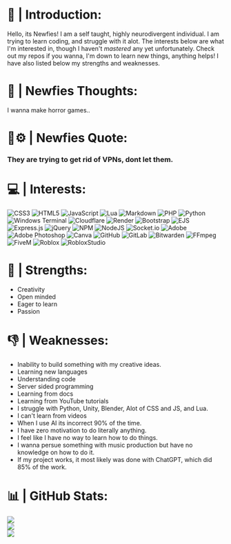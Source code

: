 # 👤 | Introduction:
Hello, its Newfies! I am a self taught, highly neurodivergent individual. I am trying to learn coding, and struggle with it alot. The interests below are what I'm interested in, though I haven't *mastered* any yet unfortunately. Check out my repos if you wanna, I'm down to learn new things, anything helps! I have also listed below my strengths and weaknesses.

# 💭 | Newfies Thoughts:
I wanna make horror games..

# 💭⚙️ | Newfies Quote:
<!--QUOTE-START-->
### They are trying to get rid of VPNs, dont let them.
<!--QUOTE-END-->

# 💻 | Interests:
![CSS3](https://img.shields.io/badge/css3-%231572B6.svg?style=for-the-badge&logo=css3&logoColor=white) ![HTML5](https://img.shields.io/badge/html5-%23E34F26.svg?style=for-the-badge&logo=html5&logoColor=white) ![JavaScript](https://img.shields.io/badge/javascript-%23323330.svg?style=for-the-badge&logo=javascript&logoColor=%23F7DF1E) ![Lua](https://img.shields.io/badge/lua-%232C2D72.svg?style=for-the-badge&logo=lua&logoColor=white) ![Markdown](https://img.shields.io/badge/markdown-%23000000.svg?style=for-the-badge&logo=markdown&logoColor=white) ![PHP](https://img.shields.io/badge/php-%23777BB4.svg?style=for-the-badge&logo=php&logoColor=white) ![Python](https://img.shields.io/badge/python-3670A0?style=for-the-badge&logo=python&logoColor=ffdd54) ![Windows Terminal](https://img.shields.io/badge/Windows%20Terminal-%234D4D4D.svg?style=for-the-badge&logo=windows-terminal&logoColor=white) ![Cloudflare](https://img.shields.io/badge/Cloudflare-F38020?style=for-the-badge&logo=Cloudflare&logoColor=white) ![Render](https://img.shields.io/badge/Render-%46E3B7.svg?style=for-the-badge&logo=render&logoColor=white) ![Bootstrap](https://img.shields.io/badge/bootstrap-%238511FA.svg?style=for-the-badge&logo=bootstrap&logoColor=white) ![EJS](https://img.shields.io/badge/ejs-%23B4CA65.svg?style=for-the-badge&logo=ejs&logoColor=black) ![Express.js](https://img.shields.io/badge/express.js-%23404d59.svg?style=for-the-badge&logo=express&logoColor=%2361DAFB) ![jQuery](https://img.shields.io/badge/jquery-%230769AD.svg?style=for-the-badge&logo=jquery&logoColor=white) ![NPM](https://img.shields.io/badge/NPM-%23CB3837.svg?style=for-the-badge&logo=npm&logoColor=white) ![NodeJS](https://img.shields.io/badge/node.js-6DA55F?style=for-the-badge&logo=node.js&logoColor=white) ![Socket.io](https://img.shields.io/badge/Socket.io-black?style=for-the-badge&logo=socket.io&badgeColor=010101) ![Adobe](https://img.shields.io/badge/adobe-%23FF0000.svg?style=for-the-badge&logo=adobe&logoColor=white) ![Adobe Photoshop](https://img.shields.io/badge/adobe%20photoshop-%2331A8FF.svg?style=for-the-badge&logo=adobe%20photoshop&logoColor=white) ![Canva](https://img.shields.io/badge/Canva-%2300C4CC.svg?style=for-the-badge&logo=Canva&logoColor=white) ![GitHub](https://img.shields.io/badge/github-%23121011.svg?style=for-the-badge&logo=github&logoColor=white) ![GitLab](https://img.shields.io/badge/gitlab-%23181717.svg?style=for-the-badge&logo=gitlab&logoColor=white) ![Bitwarden](https://img.shields.io/badge/bitwarden-%23175DDC.svg?style=for-the-badge&logo=bitwarden&logoColor=white) ![FFmpeg](https://shields.io/badge/FFmpeg-%23171717.svg?logo=ffmpeg&style=for-the-badge&labelColor=171717&logoColor=5cb85c) ![FiveM](https://img.shields.io/badge/fivem-f06616.svg?style=for-the-badge&logo=fivem&logoColor=white) ![Roblox](https://img.shields.io/badge/roblox-000000.svg?style=for-the-badge&logo=roblox&logoColor=white) ![RobloxStudio](https://img.shields.io/badge/roblox_studio-00A2FF.svg?style=for-the-badge&logo=robloxstudio&logoColor=white)

# 💪 | Strengths:
- Creativity
- Open minded
- Eager to learn
- Passion

# 👎 | Weaknesses:
- Inability to build something with my creative ideas.
- Learning new languages
- Understanding code
- Server sided programming
- Learning from docs
- Learning from YouTube tutorials
- I struggle with Python, Unity, Blender, Alot of CSS and JS, and Lua. 
- I can't learn from videos
- When I use AI its incorrect 90% of the time.
- I have zero motivation to do literally anything.
- I feel like I have no way to learn how to do things.
- I wanna persue something with music production but have no knowledge on how to do it.
- If my project works, it most likely was done with ChatGPT, which did 85% of the work.

# 📊 | GitHub Stats:
![](https://github-readme-stats.vercel.app/api/top-langs/?username=Newfies&theme=dark&hide_border=false&include_all_commits=true&count_private=true&layout=compact)<br/>
![](https://github-readme-stats.vercel.app/api?username=Newfies&theme=dark&hide_border=false&include_all_commits=true&count_private=true)<br/>
![](https://github-contributor-stats.vercel.app/api?username=Newfies&limit=5&theme=dark&combine_all_yearly_contributions=true)<br/>
